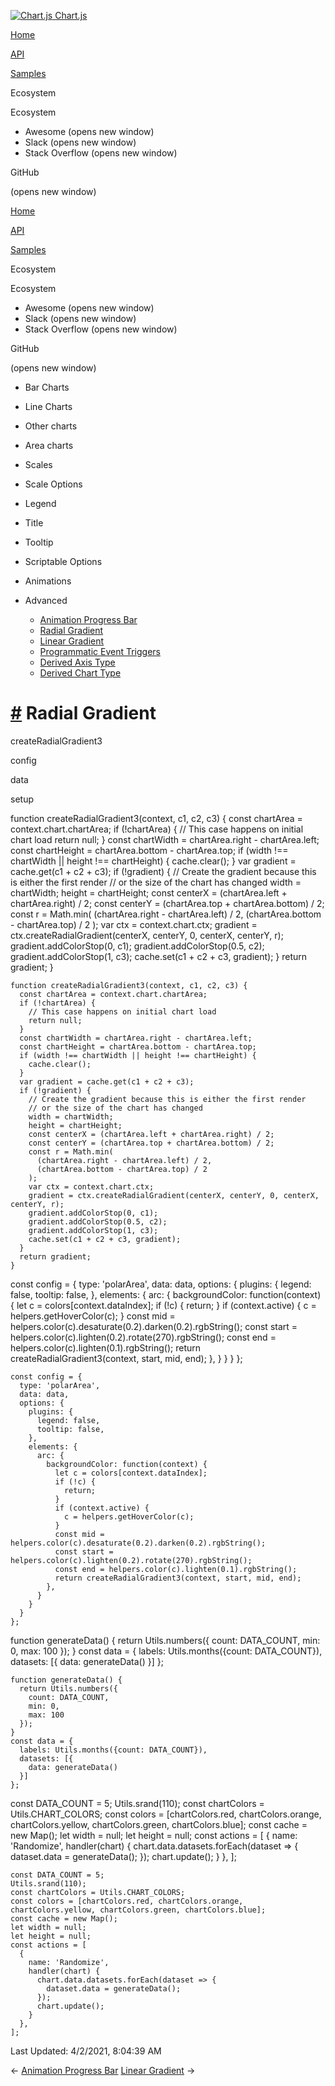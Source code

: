 <a href="/docs/3.0.0/" class="home-link router-link-active"><img src="/docs/3.0.0/favicon.ico" alt="Chart.js" class="logo" /> <span class="site-name can-hide">Chart.js</span></a>

<a href="/docs/3.0.0/" class="nav-link">Home</a>

<a href="/docs/3.0.0/api/" class="nav-link">API</a>

<a href="/docs/3.0.0/samples/" class="nav-link router-link-active">Samples</a>

<span class="title">Ecosystem</span> <span class="arrow down"></span>

<span class="title">Ecosystem</span> <span class="arrow right"></span>

-   Awesome
    <span class="sr-only">(opens new window)</span>
-   Slack
    <span class="sr-only">(opens new window)</span>
-   Stack Overflow
    <span class="sr-only">(opens new window)</span>

GitHub

<span class="sr-only">(opens new window)</span>

<a href="/docs/3.0.0/" class="nav-link">Home</a>

<a href="/docs/3.0.0/api/" class="nav-link">API</a>

<a href="/docs/3.0.0/samples/" class="nav-link router-link-active">Samples</a>

<span class="title">Ecosystem</span> <span class="arrow down"></span>

<span class="title">Ecosystem</span> <span class="arrow right"></span>

-   Awesome
    <span class="sr-only">(opens new window)</span>
-   Slack
    <span class="sr-only">(opens new window)</span>
-   Stack Overflow
    <span class="sr-only">(opens new window)</span>

GitHub

<span class="sr-only">(opens new window)</span>

-   Bar Charts <span class="arrow right"></span>

-   Line Charts <span class="arrow right"></span>

-   Other charts <span class="arrow right"></span>

-   Area charts <span class="arrow right"></span>

-   Scales <span class="arrow right"></span>

-   Scale Options <span class="arrow right"></span>

-   Legend <span class="arrow right"></span>

-   Title <span class="arrow right"></span>

-   Tooltip <span class="arrow right"></span>

-   Scriptable Options <span class="arrow right"></span>

-   Animations <span class="arrow right"></span>

-   Advanced <span class="arrow down"></span>

    -   <a href="/docs/3.0.0/samples/advanced/progress-bar.html" class="sidebar-link">Animation Progress Bar</a>
    -   <a href="/docs/3.0.0/samples/advanced/radial-gradient.html" class="active sidebar-link">Radial Gradient</a>
    -   <a href="/docs/3.0.0/samples/advanced/linear-gradient.html" class="sidebar-link">Linear Gradient</a>
    -   <a href="/docs/3.0.0/samples/advanced/programmatic-events.html" class="sidebar-link">Programmatic Event Triggers</a>
    -   <a href="/docs/3.0.0/samples/advanced/derived-axis-type.html" class="sidebar-link">Derived Axis Type</a>
    -   <a href="/docs/3.0.0/samples/advanced/derived-chart-type.html" class="sidebar-link">Derived Chart Type</a>

<a href="#radial-gradient" class="header-anchor">#</a> Radial Gradient
======================================================================

createRadialGradient3

config

data

setup

<a href="https://github.com/chartjs/Chart.js/blob/master/docs/samples/advanced/radial-gradient.md" class="code-editor-tool fab fa-github fa-lg" title="View on GitHub"></a>

function createRadialGradient3(context, c1, c2, c3) { const chartArea = context.chart.chartArea; if (!chartArea) { // This case happens on initial chart load return null; } const chartWidth = chartArea.right - chartArea.left; const chartHeight = chartArea.bottom - chartArea.top; if (width !== chartWidth || height !== chartHeight) { cache.clear(); } var gradient = cache.get(c1 + c2 + c3); if (!gradient) { // Create the gradient because this is either the first render // or the size of the chart has changed width = chartWidth; height = chartHeight; const centerX = (chartArea.left + chartArea.right) / 2; const centerY = (chartArea.top + chartArea.bottom) / 2; const r = Math.min( (chartArea.right - chartArea.left) / 2, (chartArea.bottom - chartArea.top) / 2 ); var ctx = context.chart.ctx; gradient = ctx.createRadialGradient(centerX, centerY, 0, centerX, centerY, r); gradient.addColorStop(0, c1); gradient.addColorStop(0.5, c2); gradient.addColorStop(1, c3); cache.set(c1 + c2 + c3, gradient); } return gradient; }

    function createRadialGradient3(context, c1, c2, c3) {
      const chartArea = context.chart.chartArea;
      if (!chartArea) {
        // This case happens on initial chart load
        return null;
      }
      const chartWidth = chartArea.right - chartArea.left;
      const chartHeight = chartArea.bottom - chartArea.top;
      if (width !== chartWidth || height !== chartHeight) {
        cache.clear();
      }
      var gradient = cache.get(c1 + c2 + c3);
      if (!gradient) {
        // Create the gradient because this is either the first render
        // or the size of the chart has changed
        width = chartWidth;
        height = chartHeight;
        const centerX = (chartArea.left + chartArea.right) / 2;
        const centerY = (chartArea.top + chartArea.bottom) / 2;
        const r = Math.min(
          (chartArea.right - chartArea.left) / 2,
          (chartArea.bottom - chartArea.top) / 2
        );
        var ctx = context.chart.ctx;
        gradient = ctx.createRadialGradient(centerX, centerY, 0, centerX, centerY, r);
        gradient.addColorStop(0, c1);
        gradient.addColorStop(0.5, c2);
        gradient.addColorStop(1, c3);
        cache.set(c1 + c2 + c3, gradient);
      }
      return gradient;
    }

const config = { type: 'polarArea', data: data, options: { plugins: { legend: false, tooltip: false, }, elements: { arc: { backgroundColor: function(context) { let c = colors\[context.dataIndex\]; if (!c) { return; } if (context.active) { c = helpers.getHoverColor(c); } const mid = helpers.color(c).desaturate(0.2).darken(0.2).rgbString(); const start = helpers.color(c).lighten(0.2).rotate(270).rgbString(); const end = helpers.color(c).lighten(0.1).rgbString(); return createRadialGradient3(context, start, mid, end); }, } } } };

    const config = {
      type: 'polarArea',
      data: data,
      options: {
        plugins: {
          legend: false,
          tooltip: false,
        },
        elements: {
          arc: {
            backgroundColor: function(context) {
              let c = colors[context.dataIndex];
              if (!c) {
                return;
              }
              if (context.active) {
                c = helpers.getHoverColor(c);
              }
              const mid = helpers.color(c).desaturate(0.2).darken(0.2).rgbString();
              const start = helpers.color(c).lighten(0.2).rotate(270).rgbString();
              const end = helpers.color(c).lighten(0.1).rgbString();
              return createRadialGradient3(context, start, mid, end);
            },
          }
        }
      }
    };

function generateData() { return Utils.numbers({ count: DATA\_COUNT, min: 0, max: 100 }); } const data = { labels: Utils.months({count: DATA\_COUNT}), datasets: \[{ data: generateData() }\] };

    function generateData() {
      return Utils.numbers({
        count: DATA_COUNT,
        min: 0,
        max: 100
      });
    }
    const data = {
      labels: Utils.months({count: DATA_COUNT}),
      datasets: [{
        data: generateData()
      }]
    };

const DATA\_COUNT = 5; Utils.srand(110); const chartColors = Utils.CHART\_COLORS; const colors = \[chartColors.red, chartColors.orange, chartColors.yellow, chartColors.green, chartColors.blue\]; const cache = new Map(); let width = null; let height = null; const actions = \[ { name: 'Randomize', handler(chart) { chart.data.datasets.forEach(dataset =&gt; { dataset.data = generateData(); }); chart.update(); } }, \];

    const DATA_COUNT = 5;
    Utils.srand(110);
    const chartColors = Utils.CHART_COLORS;
    const colors = [chartColors.red, chartColors.orange, chartColors.yellow, chartColors.green, chartColors.blue];
    const cache = new Map();
    let width = null;
    let height = null;
    const actions = [
      {
        name: 'Randomize',
        handler(chart) {
          chart.data.datasets.forEach(dataset => {
            dataset.data = generateData();
          });
          chart.update();
        }
      },
    ];

<span class="prefix">Last Updated:</span> <span class="time">4/2/2021, 8:04:39 AM</span>

<span class="prev"> ← <a href="/docs/3.0.0/samples/advanced/progress-bar.html" class="prev">Animation Progress Bar</a> </span> <span class="next"> [Linear Gradient](/docs/3.0.0/samples/advanced/linear-gradient.html) → </span>
